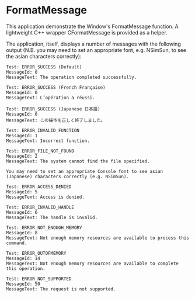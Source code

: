 # FormatMessage

This application demonstrate the Window's FormatMessage function.
A lightweight C++ wrapper CFormatMessage is provided as a helper.

The application, itself, displays a number of messages with the following output (N.B. you may need to set an appropriate font, e.g. NSimSun, to see the asian characters correctly):

```
Test: ERROR_SUCCESS (Default)
MessageId: 0
MessageText: The operation completed successfully.

Test: ERROR_SUCCESS (French Française)
MessageId: 0
MessageText: L’opération a réussi.

Test: ERROR_SUCCESS (Japanese 日本語)
MessageId: 0
MessageText: この操作を正しく終了しました。

Test: ERROR_INVALID_FUNCTION
MessageId: 1
MessageText: Incorrect function.

Test: ERROR_FILE_NOT_FOUND
MessageId: 2
MessageText: The system cannot find the file specified.

You may need to set an appropriate Console font to see asian (Japanese) characters correctly (e.g. NSimSun).

Test: ERROR_ACCESS_DENIED
MessageId: 5
MessageText: Access is denied.

Test: ERROR_INVALID_HANDLE
MessageId: 6
MessageText: The handle is invalid.

Test: ERROR_NOT_ENOUGH_MEMORY
MessageId: 8
MessageText: Not enough memory resources are available to process this command.

Test: ERROR_OUTOFMEMORY
MessageId: 14
MessageText: Not enough memory resources are available to complete this operation.

Test: ERROR_NOT_SUPPORTED
MessageId: 50
MessageText: The request is not supported.
```
